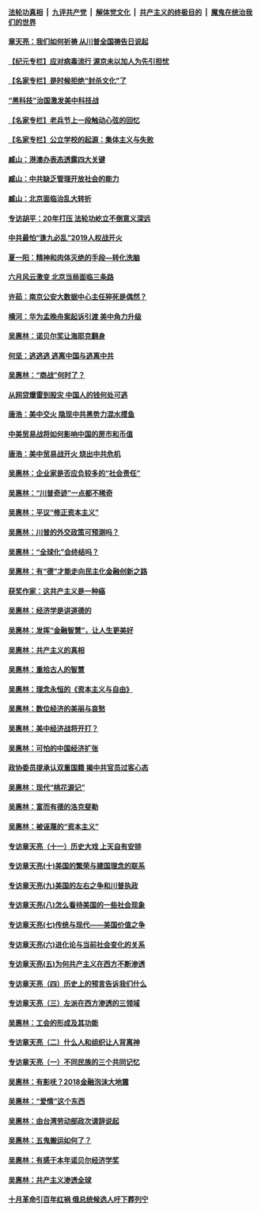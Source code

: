 

####  [法轮功真相](../../../../basic/blob/master/README.md?t=06260802) &nbsp;|&nbsp; [九评共产党](../../../../9ping.md/blob/master/README.md?t=06260802) &nbsp;|&nbsp; [解体党文化](../../../../jtdwh.md/blob/master/README.md?t=06260802)  &nbsp;|&nbsp; [共产主义的终极目的](../../../../gczydzjmd.md/blob/master/README.md?t=06260802) &nbsp;|&nbsp; [魔鬼在统治我们的世界](../../../../mgztzwmdsj.md/blob/master/README.md?t=06260802) 

#### [章天亮：我们如何祈祷 从川普全国祷告日说起](../pages/nsc423/n11944627.md?t=06260802) 

#### [【纪元专栏】应对病毒流行 渥京未以加人为先引担忧](../pages/nsc423/n11875714.md?t=06260802) 

#### [【名家专栏】是时候拒绝“封杀文化”了](../pages/nsc423/n11814093.md?t=06260802) 

#### [“黑科技”治国激发美中科技战](../pages/nsc423/n11638056.md?t=06260802) 

#### [【名家专栏】老兵节上一段触动心弦的回忆](../pages/nsc423/n11646016.md?t=06260802) 

#### [【名家专栏】公立学校的起源：集体主义与失败](../pages/nsc423/n11601833.md?t=06260802) 

#### [臧山：港澳办表态透露四大关键](../pages/nsc423/n11421628.md?t=06260802) 

#### [臧山：中共缺乏管理开放社会的能力](../pages/nsc423/n11407457.md?t=06260802) 

#### [臧山：北京面临治乱大转折](../pages/nsc423/n11406895.md?t=06260802) 

#### [专访胡平：20年打压 法轮功屹立不倒意义深远](../pages/nsc423/n11398800.md?t=06260802) 

#### [中共最怕“逢九必乱”2019人权战开火](../pages/nsc423/n11385248.md?t=06260802) 

#### [夏一阳：精神和肉体灭绝的手段—转化洗脑](../pages/nsc423/n11368250.md?t=06260802) 

#### [六月风云激变 北京当局面临三条路](../pages/nsc423/n11313668.md?t=06260802) 

#### [许茹：南京公安大数据中心主任猝死是偶然？](../pages/nsc423/n11064744.md?t=06260802) 

#### [横河：华为孟晚舟案起诉引渡 美中角力升级](../pages/nsc423/n11027230.md?t=06260802) 

#### [吴惠林：诺贝尔奖让海耶克翻身](../pages/nsc423/n10890049.md?t=06260802) 

#### [何坚：逃逃逃 逃离中国与逃离中共](../pages/nsc423/n10592891.md?t=06260802) 

#### [吴惠林：“商战”何时了？](../pages/nsc423/n10573558.md?t=06260802) 

#### [从网贷爆雷到股灾 中国人的钱何处可逃](../pages/nsc423/n10572800.md?t=06260802) 

#### [唐浩：美中交火 隐现中共黑势力混水摸鱼](../pages/nsc423/n10544040.md?t=06260802) 

#### [中美贸易战将如何影响中国的房市和币值](../pages/nsc423/n10543697.md?t=06260802) 

#### [唐浩：美中贸易战开火 烧出中共危机](../pages/nsc423/n10540126.md?t=06260802) 

#### [吴惠林：企业家是否应负较多的“社会责任”](../pages/nsc423/n10535022.md?t=06260802) 

#### [吴惠林：“川普奇迹”一点都不稀奇](../pages/nsc423/n10512808.md?t=06260802) 

#### [吴惠林：平议“修正资本主义”](../pages/nsc423/n10495724.md?t=06260802) 

#### [吴惠林：川普的外交政策可预测吗？](../pages/nsc423/n10462387.md?t=06260802) 

#### [吴惠林：“全球化”会终结吗？](../pages/nsc423/n10452838.md?t=06260802) 

#### [吴惠林：有“德”才能走向民主化金融创新之路](../pages/nsc423/n10432292.md?t=06260802) 

#### [获奖作家：这共产主义是一种癌](../pages/nsc423/n10431541.md?t=06260802) 

#### [吴惠林：经济学是讲道德的](../pages/nsc423/n10398014.md?t=06260802) 

#### [吴惠林：发挥“金融智慧”，让人生更美好](../pages/nsc423/n10375019.md?t=06260802) 

#### [吴惠林：共产主义的真相](../pages/nsc423/n10351394.md?t=06260802) 

#### [吴惠林：重拾古人的智慧](../pages/nsc423/n10337691.md?t=06260802) 

#### [吴惠林：理念永恒的《资本主义与自由》](../pages/nsc423/n10316274.md?t=06260802) 

#### [吴惠林：数位经济的美丽与哀愁](../pages/nsc423/n10292946.md?t=06260802) 

#### [吴惠林：美中经济战将开打？](../pages/nsc423/n10258825.md?t=06260802) 

#### [吴惠林：可怕的中国经济扩张](../pages/nsc423/n10219147.md?t=06260802) 

#### [政协委员提承认双重国籍 揭中共官员过客心态](../pages/nsc423/n10208809.md?t=06260802) 

#### [吴惠林：现代“桃花源记”](../pages/nsc423/n10185234.md?t=06260802) 

#### [吴惠林：富而有德的洛克斐勒](../pages/nsc423/n10142264.md?t=06260802) 

#### [吴惠林：被诬蔑的“资本主义”](../pages/nsc423/n10124816.md?t=06260802) 

#### [专访章天亮（十一）历史大戏 上天自有安排](../pages/nsc423/n10094905.md?t=06260802) 

#### [专访章天亮(十)美国的繁荣与建国理念的联系](../pages/nsc423/n10094899.md?t=06260802) 

#### [专访章天亮(九)美国的左右之争和川普执政](../pages/nsc423/n10094889.md?t=06260802) 

#### [专访章天亮(八)怎么看待美国的一些社会现象](../pages/nsc423/n10094857.md?t=06260802) 

#### [专访章天亮(七)传统与现代——美国价值之争](../pages/nsc423/n10093140.md?t=06260802) 

#### [专访章天亮(六)进化论与当前社会变化的关系](../pages/nsc423/n10092036.md?t=06260802) 

#### [专访章天亮(五)为何共产主义在西方不断渗透](../pages/nsc423/n10083620.md?t=06260802) 

#### [专访章天亮（四）历史上的预言告诉我们什么](../pages/nsc423/n10083606.md?t=06260802) 

#### [专访章天亮（三）左派在西方渗透的三领域](../pages/nsc423/n10081115.md?t=06260802) 

#### [吴惠林：工会的形成及其功能](../pages/nsc423/n10080633.md?t=06260802) 

#### [专访章天亮（二）什么人和组织让人背离神](../pages/nsc423/n10076637.md?t=06260802) 

#### [专访章天亮（一）不同民族的三个共同记忆](../pages/nsc423/n10074188.md?t=06260802) 

#### [吴惠林：有影呒？2018金融泡沫大地震](../pages/nsc423/n10040534.md?t=06260802) 

#### [吴惠林：“爱情”这个东西](../pages/nsc423/n10019423.md?t=06260802) 

#### [吴惠林：由台湾劳动部政次请辞说起](../pages/nsc423/n9979679.md?t=06260802) 

#### [吴惠林：五鬼搬运如何了？](../pages/nsc423/n9925338.md?t=06260802) 

#### [吴惠林：有感于本年诺贝尔经济学奖](../pages/nsc423/n9871883.md?t=06260802) 

#### [吴惠林：共产主义渗透全球](../pages/nsc423/n9812748.md?t=06260802) 

#### [十月革命引百年红祸 俄总统候选人吁下葬列宁](../pages/nsc423/n9810182.md?t=06260802) 

